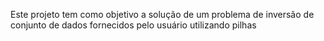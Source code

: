 Este projeto tem como objetivo a solução de um problema de inversão de conjunto de dados fornecidos pelo usuário utilizando pilhas
